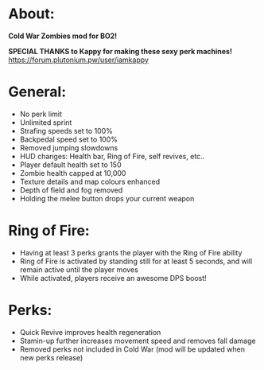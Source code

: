 # About:

**Cold War Zombies mod for BO2!**

**SPECIAL THANKS to Kappy for making these sexy perk machines!**
https://forum.plutonium.pw/user/iamkappy

# General:
- No perk limit
- Unlimited sprint 
- Strafing speeds set to 100%
- Backpedal speed set to 100%
- Removed jumping slowdowns
- HUD changes: Health bar, Ring of Fire, self revives, etc..
- Player default health set to 150
- Zombie health capped at 10,000
- Texture details and map colours enhanced
- Depth of field and fog removed
- Holding the melee button drops your current weapon

# Ring of Fire:
- Having at least 3 perks grants the player with the Ring of Fire ability
- Ring of Fire is activated by standing still for at least 5 seconds, and will remain active until the player moves
- While activated, players receive an awesome DPS boost!

# Perks:
- Quick Revive improves health regeneration
- Stamin-up further increases movement speed and removes fall damage
- Removed perks not included in Cold War (mod will be updated when new perks release)
